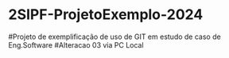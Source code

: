 # 2SIPF-ProjetoExemplo-2024
#Projeto de exemplificação de uso de GIT em estudo de caso de Eng.Software
#Alteracao 03 via PC Local

